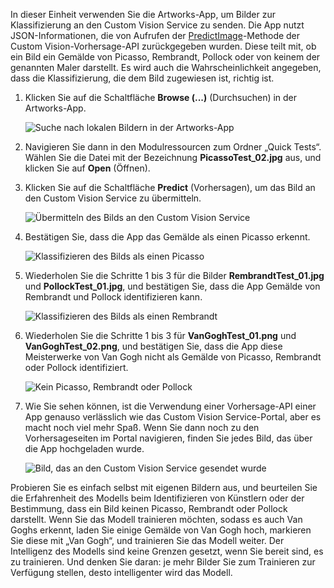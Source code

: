 In dieser Einheit verwenden Sie die Artworks-App, um Bilder zur Klassifizierung an den Custom Vision Service zu senden. Die App nutzt JSON-Informationen, die von Aufrufen der [PredictImage](https://southcentralus.dev.cognitive.microsoft.com/docs/services/eb68250e4e954d9bae0c2650db79c653/operations/58acd3c1ef062f0344a42814)-Methode der Custom Vision-Vorhersage-API zurückgegeben wurden. Diese teilt mit, ob ein Bild ein Gemälde von Picasso, Rembrandt, Pollock oder von keinem der genannten Maler darstellt. Es wird auch die Wahrscheinlichkeit angegeben, dass die Klassifizierung, die dem Bild zugewiesen ist, richtig ist.

1. Klicken Sie auf die Schaltfläche **Browse (...)** (Durchsuchen) in der Artworks-App.

    ![Suche nach lokalen Bildern in der Artworks-App](../media/6-app-click-browse.png)

1. Navigieren Sie dann in den Modulressourcen zum Ordner „Quick Tests“. Wählen Sie die Datei mit der Bezeichnung **PicassoTest_02.jpg** aus, und klicken Sie auf **Open** (Öffnen).

1. Klicken Sie auf die Schaltfläche **Predict** (Vorhersagen), um das Bild an den Custom Vision Service zu übermitteln.

    ![Übermitteln des Bilds an den Custom Vision Service](../media/6-app-click-predict.png)

1. Bestätigen Sie, dass die App das Gemälde als einen Picasso erkennt.

    ![Klassifizieren des Bilds als einen Picasso](../media/6-app-prediction-01.png)

1. Wiederholen Sie die Schritte 1 bis 3 für die Bilder **RembrandtTest_01.jpg** und **PollockTest_01.jpg**, und bestätigen Sie, dass die App Gemälde von Rembrandt und Pollock identifizieren kann.

    ![Klassifizieren des Bilds als einen Rembrandt](../media/6-app-prediction-02.png)

1. Wiederholen Sie die Schritte 1 bis 3 für **VanGoghTest_01.png** und **VanGoghTest_02.png**, und bestätigen Sie, dass die App diese Meisterwerke von Van Gogh nicht als Gemälde von Picasso, Rembrandt oder Pollock identifiziert.

    ![Kein Picasso, Rembrandt oder Pollock](../media/6-app-prediction-03.png)

1. Wie Sie sehen können, ist die Verwendung einer Vorhersage-API einer App genauso verlässlich wie das Custom Vision Service-Portal, aber es macht noch viel mehr Spaß. Wenn Sie dann noch zu den Vorhersageseiten im Portal navigieren, finden Sie jedes Bild, das über die App hochgeladen wurde.

    ![Bild, das an den Custom Vision Service gesendet wurde](../media/6-portal-all-predictions.png)

Probieren Sie es einfach selbst mit eigenen Bildern aus, und beurteilen Sie die Erfahrenheit des Modells beim Identifizieren von Künstlern oder der Bestimmung, dass ein Bild keinen Picasso, Rembrandt oder Pollock darstellt. Wenn Sie das Modell trainieren möchten, sodass es auch Van Goghs erkennt, laden Sie einige Gemälde von Van Gogh hoch, markieren Sie diese mit „Van Gogh“, und trainieren Sie das Modell weiter. Der Intelligenz des Modells sind keine Grenzen gesetzt, wenn Sie bereit sind, es zu trainieren. Und denken Sie daran: je mehr Bilder Sie zum Trainieren zur Verfügung stellen, desto intelligenter wird das Modell.